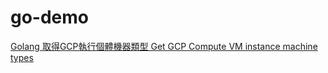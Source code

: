 # go-demo
[Golang 取得GCP執行個體機器類型 Get GCP Compute VM instance machine types](https://matthung0807.blogspot.com/2024/01/go-get-gcp-compute-vm-instance-machine-types.html)
